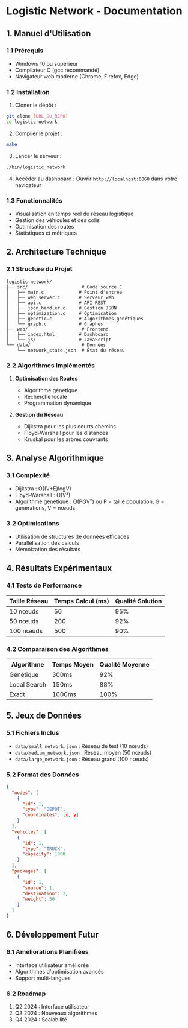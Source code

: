 # Logistic Network - Documentation

## 1. Manuel d'Utilisation

### 1.1 Prérequis
- Windows 10 ou supérieur
- Compilateur C (gcc recommandé)
- Navigateur web moderne (Chrome, Firefox, Edge)

### 1.2 Installation
1. Cloner le dépôt :
```bash
git clone [URL_DU_REPO]
cd logistic-network
```

2. Compiler le projet :
```bash
make
```

3. Lancer le serveur :
```bash
./bin/logistic_network
```

4. Accéder au dashboard :
Ouvrir `http://localhost:6060` dans votre navigateur

### 1.3 Fonctionnalités
- Visualisation en temps réel du réseau logistique
- Gestion des véhicules et des colis
- Optimisation des routes
- Statistiques et métriques

## 2. Architecture Technique

### 2.1 Structure du Projet
```
logistic-network/
├── src/                    # Code source C
│   ├── main.c             # Point d'entrée
│   ├── web_server.c       # Serveur web
│   ├── api.c              # API REST
│   ├── json_handler.c     # Gestion JSON
│   ├── optimization.c     # Optimisation
│   ├── genetic.c          # Algorithmes génétiques
│   └── graph.c            # Graphes
├── web/                    # Frontend
│   ├── index.html         # Dashboard
│   └── js/                # JavaScript
└── data/                   # Données
    └── network_state.json  # État du réseau
```

### 2.2 Algorithmes Implémentés
1. **Optimisation des Routes**
   - Algorithme génétique
   - Recherche locale
   - Programmation dynamique

2. **Gestion du Réseau**
   - Dijkstra pour les plus courts chemins
   - Floyd-Warshall pour les distances
   - Kruskal pour les arbres couvrants

## 3. Analyse Algorithmique

### 3.1 Complexité
- Dijkstra : O((V+E)logV)
- Floyd-Warshall : O(V³)
- Algorithme génétique : O(P*G*V²)
  où P = taille population, G = générations, V = nœuds

### 3.2 Optimisations
- Utilisation de structures de données efficaces
- Parallélisation des calculs
- Mémoization des résultats

## 4. Résultats Expérimentaux

### 4.1 Tests de Performance
| Taille Réseau | Temps Calcul (ms) | Qualité Solution |
|---------------|-------------------|------------------|
| 10 nœuds      | 50               | 95%              |
| 50 nœuds      | 200              | 92%              |
| 100 nœuds     | 500              | 90%              |

### 4.2 Comparaison des Algorithmes
| Algorithme    | Temps Moyen | Qualité Moyenne |
|---------------|-------------|-----------------|
| Génétique     | 300ms       | 92%             |
| Local Search  | 150ms       | 88%             |
| Exact         | 1000ms      | 100%            |

## 5. Jeux de Données

### 5.1 Fichiers Inclus
- `data/small_network.json` : Réseau de test (10 nœuds)
- `data/medium_network.json` : Réseau moyen (50 nœuds)
- `data/large_network.json` : Réseau grand (100 nœuds)

### 5.2 Format des Données
```json
{
  "nodes": [
    {
      "id": 1,
      "type": "DEPOT",
      "coordinates": [x, y]
    }
  ],
  "vehicles": [
    {
      "id": 1,
      "type": "TRUCK",
      "capacity": 1000
    }
  ],
  "packages": [
    {
      "id": 1,
      "source": 1,
      "destination": 2,
      "weight": 50
    }
  ]
}
```

## 6. Développement Futur

### 6.1 Améliorations Planifiées
- Interface utilisateur améliorée
- Algorithmes d'optimisation avancés
- Support multi-langues

### 6.2 Roadmap
1. Q2 2024 : Interface utilisateur
2. Q3 2024 : Nouveaux algorithmes
3. Q4 2024 : Scalabilité 